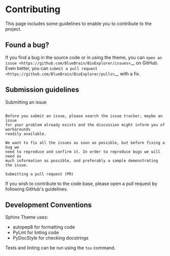 Contributing
============

This page includes some guidelines to enable you to contribute to the project.

Found a bug?
------------

If you find a bug in the source code or in using the theme, you can
`open an issue <https://github.com/BlueBrain/BioExplorer/issues>`__ on GitHub.
Even better, you can
`submit a pull request <https://github.com/BlueBrain/BioExplorer/pulls>`__
with a fix.

Submission guidelines
---------------------

Submitting an issue
~~~~~~~~~~~~~~~~~~~

Before you submit an issue, please search the issue tracker, maybe an issue
for your problem already exists and the discussion might inform you of workarounds
readily available.

We want to fix all the issues as soon as possible, but before fixing a bug we
need to reproduce and confirm it. In order to reproduce bugs we will need as
much information as possible, and preferably a sample demonstrating the issue.

Submitting a pull request (PR)
~~~~~~~~~~~~~~~~~~~~~~~~~~~~~~

If you wish to contribute to the code base, please open a pull request by
following GitHub's guidelines.

Development Conventions
-----------------------

Sphinx Theme uses:
   - autopep8 for formatting code
   - PyLint for linting code
   - PyDocStyle for checking docstrings

Tests and linting can be run using the ``tox`` command.
